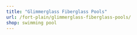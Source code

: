 ```yaml
---
title: "Glimmerglass Fiberglass Pools"
url: /fort-plain/glimmerglass-fiberglass-pools/
shop: swimming pool
---
```

